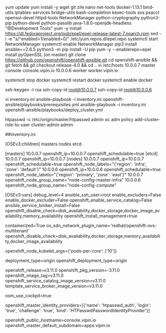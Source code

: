 yum update
yum install -y wget git zile nano net-tools docker-1.13.1 bind-utils iptables-services bridge-utils bash-completion kexec-tools sos psacct openssl-devel httpd-tools NetworkManager python-cryptography python3-pip python-devel python-passlib java-1.8.0-openjdk-headless "@Development Tools"
yum -y install https://dl.fedoraproject.org/pub/epel/epel-release-latest-7.noarch.rpm
sed -i -e "s/^enabled=1/enabled=0/" /etc/yum.repos.d/epel.repo
systemctl start NetworkManager
systemctl enable NetworkManager
pip3 install ansible==2.6.5
python3 -m pip install -U pip
yum -y --enablerepo=epel install pyOpenSSL  (on master)
git clone https://github.com/openshift/openshift-ansible.git
cd openshift-ansible && git fetch && git checkout release-4.0 && cd ..
vi /etc/hosts
10.0.0.7 master console console.vipin.io
10.0.0.6 worker worker.vipin.io


systemctl stop docker
systemctl restart docker
systemctl enable docker

ssh-keygen -t rsa
ssh-copy-id root@10.0.0.7
ssh-copy-id root@10.0.0.6
	
vi inventory.ini
ansible-playbook -i inventory.ini openshift-ansible/playbooks/prerequisites.yml
ansible-playbook -i inventory.ini openshift-ansible/playbooks/deploy_cluster.yml

htpasswd -c /etc/origin/master/htpasswd admin
oc adm policy add-cluster-role-to-user cluster-admin admin


##inventory.ini

[OSEv3:children]
masters
nodes
etcd


[masters]
10.0.0.7 openshift_ip=10.0.0.7 openshift_schedulable=true
[etcd]
10.0.0.7 openshift_ip=10.0.0.7
[nodes]
10.0.0.7 openshift_ip=10.0.0.7 openshift_schedulable=true openshift_node_labels="{'region': 'infra', 'zone': 'default'}"
10.0.0.6 openshift_ip=10.0.0.6 openshift_schedulable=true openshift_node_labels="{'region': 'primary', 'zone': 'east'}"
10.0.0.7 openshift_node_group_name="node-config-master-infra"
10.0.0.6 openshift_node_group_name="node-config-compute"

[OSEv3:vars]
debug_level=4
ansible_ssh_user=root
enable_excluders=False
enable_docker_excluder=False
openshift_enable_service_catalog=False
ansible_service_broker_install=False
openshift_disable_check=disk_availability,docker_storage,docker_image_availability,memory_availability
openshift_install_management=true

containerized=True
os_sdn_network_plugin_name='redhat/openshift-ovs-multitenant'
openshift_disable_check=disk_availability,docker_storage,memory_availability,docker_image_availability

openshift_node_kubelet_args={'pods-per-core': ['10']}

deployment_type=origin
openshift_deployment_type=origin

openshift_release=v3.11.0
openshift_pkg_version=-3.11.0
openshift_image_tag=v3.11.0
openshift_service_catalog_image_version=v3.11.0
template_service_broker_image_version=v3.11.0

osm_use_cockpit=true

openshift_master_identity_providers=[{'name': 'htpasswd_auth', 'login': 'true', 'challenge': 'true', 'kind': 'HTPasswdPasswordIdentityProvider'}]

openshift_public_hostname=console.vipin.io
openshift_master_default_subdomain=apps.vipin.io

